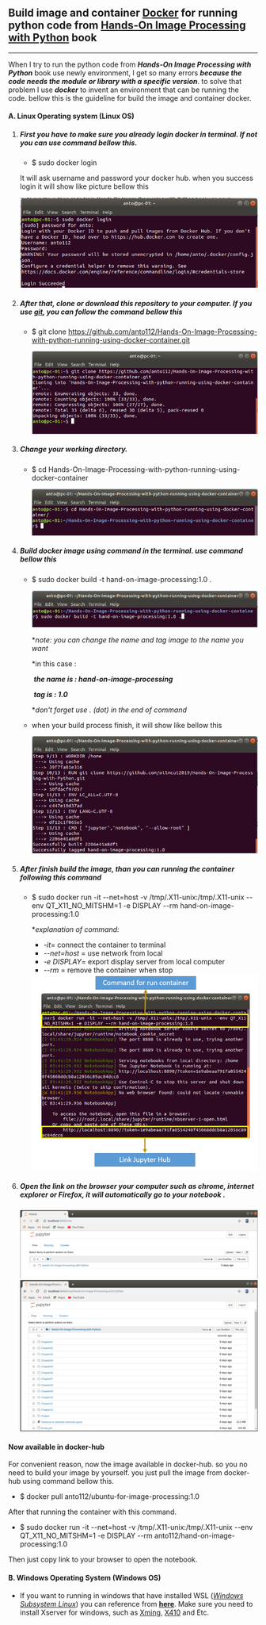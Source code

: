 ## Build image and container [Docker](https://docs.docker.com/get-started/)  for running python code from [Hands-On Image Processing with Python](https://github.com/PacktPublishing/Hands-On-Image-Processing-with-Python) book

___

When I try to run the python code from ***Hands-On Image Processing with Python*** book use newly environment, I get so many errors ***because the code needs the module or library with a specific version***.  to solve that problem I use ***docker*** to invent an environment that can be running the code. bellow this is the guideline for build the image and container docker.  

#### A. Linux Operating system (Linux OS)

1. ##### First you have to make sure you already login docker in terminal. If not you can use command bellow this.

   - $ sudo docker login

   It will ask username and password your docker hub. when you success login it will show like picture bellow this

   <img src="img/2.1.png" >

   

2. ##### After that, clone or download this repository to your computer. If you use ***[git](https://www.git-scm.com/)***, you can follow the command bellow this

   - $ git clone https://github.com/anto112/Hands-On-Image-Processing-with-python-running-using-docker-container.git

     <img src="img/1.1.png" >

     

3. ##### Change your working directory. 

   - $ cd Hands-On-Image-Processing-with-python-running-using-docker-container

     <img src="img/1.2.png" >

     

4. ##### Build docker image using command in the terminal. use command bellow this

   - $ sudo docker build -t hand-on-image-processing:1.0 .

     <img src="img/1.3.png" >

     **note: you can change the name and tag image to the name you want*
     
     *in this case :
     
     ​				***the name is : hand-on-image-processing***
     
     ​				***tag is : 1.0***
     
     **don't forget use . (dot) in the end of command*
     
   - when your build process finish, it will show like bellow this 

     <img src="img/1.4.png" >

     

5. ##### After finish build the image, than you can running the container following this command

   - $ sudo docker run -it --net=host -v /tmp/.X11-unix:/tmp/.X11-unix --env QT_X11_NO_MITSHM=1 -e DISPLAY --rm hand-on-image-processing:1.0

     **explanation of command:*
     
     - *-it*= connect the container to terminal
     - *--net=host* = use network from local 
     - *-e DISPLAY*= export display server from local computer
     - *--rm* = remove the container when stop
     
     <img src="img/1.6.png">

   

6. ##### Open the **link** on the browser your computer such as chrome, internet explorer or Firefox, it will automatically go to your notebook .

   <img src="img/4.png">

   

   <img src="img/6.png">

   

#### Now available in docker-hub

For convenient reason, now the image available in docker-hub. so you no need to build your image by yourself. you just pull the image from docker-hub using command bellow this.

- $ docker pull anto112/ubuntu-for-image-processing:1.0

After that running the container with this command.

- $ sudo docker run -it --net=host -v /tmp/.X11-unix:/tmp/.X11-unix --env QT_X11_NO_MITSHM=1 -e DISPLAY --rm anto112/hand-on-image-processing:1.0

Then just copy link to your browser to open the notebook.

#### B. Windows Operating System (Windows OS)

- If you want to running in windows that have installed WSL ([*Windows Subsystem Linux*](https://docs.microsoft.com/en-us/windows/wsl/install-win10)) you can reference from **[here](https://nickjanetakis.com/blog/setting-up-docker-for-windows-and-wsl-to-work-flawlessly)**. Make sure you need to install Xserver for windows, such as [Xming](https://sourceforge.net/projects/xming/), [X410](https://token2shell.com/howto/x410/) and Etc.

